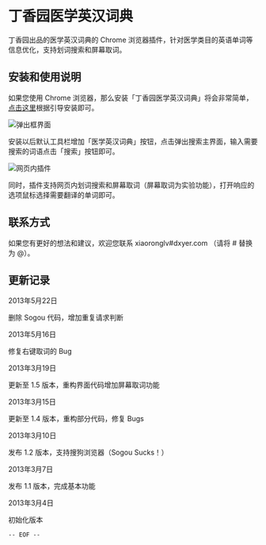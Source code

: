 # 丁香园医学英汉词典

丁香园出品的医学英汉词典的 Chrome 浏览器插件，针对医学类目的英语单词等信息优化，支持划词搜索和屏幕取词。


## 安装和使用说明

如果您使用 Chrome 浏览器，那么安装「丁香园医学英汉词典」将会非常简单，[点击这里](https://chrome.google.com/webstore/detail/%E4%B8%81%E9%A6%99%E5%9B%AD%E5%8C%BB%E5%AD%A6%E8%8B%B1%E6%B1%89%E8%AF%8D%E5%85%B8/nklebbnebnlkkacogellhhbmifmekllg?hl=zh-CN&utm_source=chrome-ntp-launcher)根据引导安装即可。

![弹出框界面](https://raw.github.com/dxy-developer/pubmed-dict-chrome-plugin/master/screenshots/content.png)

安装以后默认工具栏增加「医学英汉词典」按钮，点击弹出搜索主界面，输入需要搜索的词语点击「搜索」按钮即可。

![网页内插件](https://raw.github.com/dxy-developer/pubmed-dict-chrome-plugin/master/screenshots/popup.png)

同时，插件支持网页内划词搜索和屏幕取词（屏幕取词为实验功能），打开响应的选项鼠标选择需要翻译的单词即可。

## 联系方式

如果您有更好的想法和建议，欢迎您联系 xiaoronglv#dxyer.com （请将 # 替换为 @）。

## 更新记录

2013年5月22日

删除 Sogou 代码，增加重复请求判断

2013年5月16日

修复右键取词的 Bug

2013年3月19日

更新至 1.5 版本，重构界面代码增加屏幕取词功能

2013年3月15日

更新至 1.4 版本，重构部分代码，修复 Bugs

2013年3月10日

发布 1.2 版本，支持搜狗浏览器（Sogou Sucks！）

2013年3月7日

发布 1.1 版本，完成基本功能

2013年3月4日

初始化版本

`-- EOF --`
